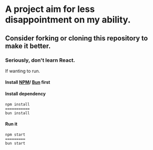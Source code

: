 # A project aim for less disappointment on my ability.
## Consider forking or cloning this repository to make it better.
### Seriously, don't learn React.
If wanting to run.
#### Install <a href="https://nodejs.org/en/download">NPM</a>/ <a href="https://bun.sh/">Bun</a> first
#### Install dependency
```
npm install
===========
bun install
```
#### Run it
```
npm start
=========
bun start
```

